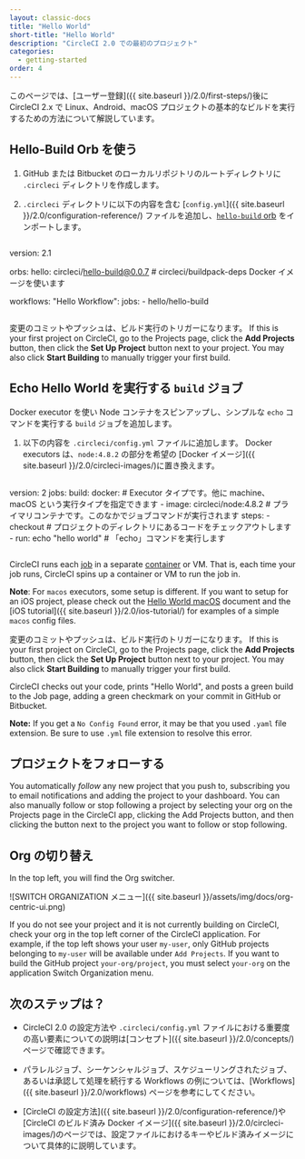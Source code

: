 ```yaml
---
layout: classic-docs
title: "Hello World"
short-title: "Hello World"
description: "CircleCI 2.0 での最初のプロジェクト"
categories:
  - getting-started
order: 4
---
```

このページでは、[ユーザー登録]({{ site.baseurl }}/2.0/first-steps/)後に CircleCI 2.x で Linux、Android、macOS プロジェクトの基本的なビルドを実行するための方法について解説しています。

## Hello-Build Orb を使う

1. GitHub または Bitbucket のローカルリポジトリのルートディレクトリに `.circleci` ディレクトリを作成します。

2. `.circleci` ディレクトリに以下の内容を含む [`config.yml`]({{ site.baseurl }}/2.0/configuration-reference/) ファイルを追加し、[`hello-build` orb](https://circleci.com/orbs/registry/orb/circleci/hello-build) をインポートします。

```yaml
```
version: 2.1

orbs:
    hello: circleci/hello-build@0.0.7 # circleci/buildpack-deps Docker イメージを使います

workflows:
    "Hello Workflow":
        jobs:
          - hello/hello-build
```
```

変更のコミットやプッシュは、ビルド実行のトリガーになります。 If this is your first project on CircleCI, go to the Projects page, click the **Add Projects** button, then click the **Set Up Project** button next to your project. You may also click **Start Building** to manually trigger your first build.

## Echo Hello World を実行する `build` ジョブ

Docker executor を使い Node コンテナをスピンアップし、シンプルな `echo` コマンドを実行する `build` ジョブを追加します。

1. 以下の内容を `.circleci/config.yml` ファイルに追加します。 Docker executors は、`node:4.8.2` の部分を希望の [Docker イメージ]({{ site.baseurl }}/2.0/circleci-images/)に置き換えます。 

```yaml
```
version: 2
jobs:
  build:
    docker: # Executor タイプです。他に machine、macOS という実行タイプを指定できます 
      - image: circleci/node:4.8.2 # プライマリコンテナです。このなかでジョブコマンドが実行されます
    steps:
      - checkout # プロジェクトのディレクトリにあるコードをチェックアウトします
      - run: echo "hello world" # 「echo」コマンドを実行します
```
```

CircleCI runs each [job]({{site.baseurl}}/2.0/glossary/#job) in a separate [container]({{site.baseurl}}/2.0/glossary/#container) or VM. That is, each time your job runs, CircleCI spins up a container or VM to run the job in.

**Note**: For `macos` executors, some setup is different. If you want to setup for an iOS project, please check out the [Hello World macOS]({{site.baseurl}}/2.0/hello-world-macos/) document and the [iOS tutorial]({{ site.baseurl }}/2.0/ios-tutorial/) for examples of a simple `macos` config files.

変更のコミットやプッシュは、ビルド実行のトリガーになります。 If this is your first project on CircleCI, go to the Projects page, click the **Add Projects** button, then click the **Set Up Project** button next to your project. You may also click **Start Building** to manually trigger your first build.

CircleCI checks out your code, prints "Hello World", and posts a green build to the Job page, adding a green checkmark on your commit in GitHub or Bitbucket.

**Note:** If you get a `No Config Found` error, it may be that you used `.yaml` file extension. Be sure to use `.yml` file extension to resolve this error.

## プロジェクトをフォローする

You automatically *follow* any new project that you push to, subscribing you to email notifications and adding the project to your dashboard. You can also manually follow or stop following a project by selecting your org on the Projects page in the CircleCI app, clicking the Add Projects button, and then clicking the button next to the project you want to follow or stop following.

## Org の切り替え

In the top left, you will find the Org switcher.

![SWITCH ORGANIZATION メニュー]({{ site.baseurl }}/assets/img/docs/org-centric-ui.png)

If you do not see your project and it is not currently building on CircleCI, check your org in the top left corner of the CircleCI application. For example, if the top left shows your user `my-user`, only GitHub projects belonging to `my-user` will be available under `Add Projects`. If you want to build the GitHub project `your-org/project`, you must select `your-org` on the application Switch Organization menu.

## 次のステップは？

- CircleCI 2.0 の設定方法や `.circleci/config.yml` ファイルにおける重要度の高い要素についての説明は[コンセプト]({{ site.baseurl }}/2.0/concepts/)ページで確認できます。

- パラレルジョブ、シーケンシャルジョブ、スケジューリングされたジョブ、あるいは承認して処理を続行する Workflows の例については、[Workflows]({{ site.baseurl }}/2.0/workflows) ページを参考にしてください。

- [CircleCI の設定方法]({{ site.baseurl }}/2.0/configuration-reference/)や [CircleCI のビルド済み Docker イメージ]({{ site.baseurl }}/2.0/circleci-images/)のページでは、設定ファイルにおけるキーやビルド済みイメージについて具体的に説明しています。